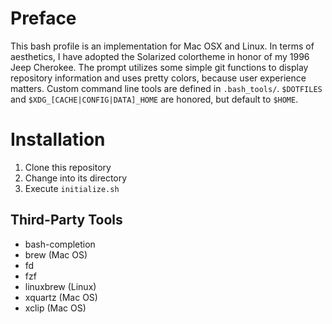 # Preface
This bash profile is an implementation for Mac OSX and Linux. In terms of aesthetics, I have adopted the Solarized colortheme in honor of my 1996 Jeep Cherokee. The prompt utilizes some simple git functions to display repository information and uses pretty colors, because user experience matters. Custom command line tools are defined in `.bash_tools/`. `$DOTFILES` and `$XDG_[CACHE|CONFIG|DATA]_HOME` are honored, but default to `$HOME`.

# Installation

1. Clone this repository
2. Change into its directory
3. Execute `initialize.sh`

## Third-Party Tools
- bash-completion
- brew (Mac OS)
- fd 
- fzf
- linuxbrew (Linux)
- xquartz (Mac OS)
- xclip (Mac OS)

